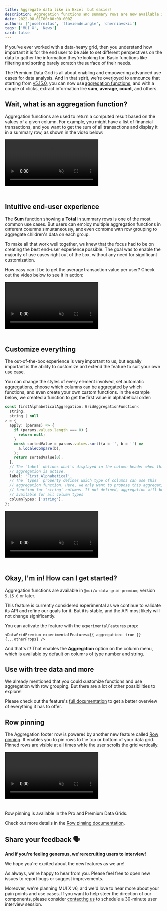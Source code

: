 ```yaml
---
title: Aggregate data like in Excel, but easier!
description: Aggregation functions and summary rows are now available in the MUI X Premium Data Grid.
date: 2022-08-01T00:00:00.000Z
authors: ['josefreitas', 'flaviendelangle', 'cherniavskii']
tags: ['MUI X', 'News']
card: false
---
```


If you've ever worked with a data-heavy grid, then you understand how important it is for the end user to be able to set different perspectives on the data to gather the information they're looking for.
Basic functions like filtering and sorting barely scratch the surface of their needs.

The Premium Data Grid is all about enabling and empowering advanced use cases for data analysis.
And in that spirit, we're overjoyed to announce that starting from [v5.15.0](https://github.com/mui/mui-x/releases/tag/v5.15.0), you can now use [aggregation functions](/x/react-data-grid/aggregation/), and with a couple of clicks, extract information like **sum**, **average**, **count**, and others.

## Wait, what is an aggregation function?

Aggregation functions are used to return a computed result based on the values of a given column.
For example, you might have a list of financial transactions, and you want to get the sum of all transactions and display it in a summary row, as shown in the video below:

<video style="margin-bottom: 24px;" autoplay muted loop playsinline controls>
  <source src="/static/blog/aggregation-functions/summary-row.mp4" type="video/mp4" />
</video>

## Intuitive end-user experience

The **Sum** function showing a **Total** in summary rows is one of the most common use cases. But users can employ multiple aggregation functions in different columns simultaneously, and even combine with row grouping to aggregate children's data on each group.

To make all that work well together, we knew that the focus had to be on creating the best end-user experience possible. The goal was to enable the majority of use cases right out of the box, without any need for significant customization.

How easy can it be to get the average transaction value per user?
Check out the video below to see it in action:

<video style="margin-bottom: 24px;" autoplay muted loop playsinline controls>
  <source src="/static/blog/aggregation-functions/with-row-grouping.mp4" type="video/mp4" />
</video>

## Customize everything

The out-of-the-box experience is very important to us, but equally important is the ability to customize and extend the feature to suit your own use case.

You can change the styles of every element involved, set automatic aggregations, choose which columns can be aggregated by which functions, and even create your own custom functions.
In the example below, we created a function to get the first value in alphabetical order:

```ts
const firstAlphabeticalAggregation: GridAggregationFunction<
  string,
  string | null
> = {
  apply: (params) => {
    if (params.values.length === 0) {
      return null;
    }
    const sortedValue = params.values.sort((a = '', b = '') =>
      a.localeCompare(b),
    );
    return sortedValue[0];
  },
  // The `label` defines what's displayed in the column header when this
  // aggregation is active.
  label: 'First Alphabetical',
  // The `types` property defines which type of columns can use this
  // aggregation function. Here, we only want to propose this aggregation
  // function for `string` columns. If not defined, aggregation will be
  // available for all column types.
  columnTypes: ['string'],
};
```

<video style="margin-bottom: 24px;" autoplay muted loop playsinline controls>
  <source src="/static/blog/aggregation-functions/with-custom-functions.mp4" type="video/mp4" />
</video>

## Okay, I'm in! How can I get started?

Aggregation functions are available in `@mui/x-data-grid-premium`, version `5.15.0` or later.

This feature is currently considered experimental as we continue to validate its API and refine our goals for it.
But it is stable, and the API most likely will not change significantly.

You can activate the feature with the `experimentalFeatures` prop:

```tsx
<DataGridPremium experimentalFeatures={{ aggregation: true }} {...otherProps} />
```

And that's it! That enables the **Aggregation** option on the column menu, which is available by default on columns of type number and string.

## Use with tree data and more

We already mentioned that you could customize functions and use aggregation with row grouping. But there are a lot of other possibilities to explore!

Please check out the feature's [full documentation](/x/react-data-grid/aggregation/) to get a better overview of everything it has to offer.

## Row pinning

The Aggregation footer row is powered by another new feature called [Row pinning](/x/react-data-grid/row-pinning/).
It enables you to pin rows to the top or bottom of your data grid.
Pinned rows are visible at all times while the user scrolls the grid vertically.

<video style="margin-bottom: 24px;" autoplay muted loop playsinline controls>
  <source src="/static/blog/aggregation-functions/row-pinning.mp4" type="video/mp4" />
</video>

Row pinning is available in the Pro and Premium Data Grids.

Check out more details in the [Row pinning documentation](/x/react-data-grid/row-pinning/).

## Share your feedback 🗣

**And if you're feeling generous, we're recruiting users to interview!**

We hope you're excited about the new features as we are!

As always, we're happy to hear from you.
Please feel free to open new issues to report bugs or suggest improvements.

Moreover, we're planning MUI X v6, and we'd love to hear more about your pain points and use cases.
If you want to help steer the direction of our components, please consider [contacting us](https://forms.gle/vsBv6CLPz9h57xg8A) to schedule a 30-minute user interview session.
